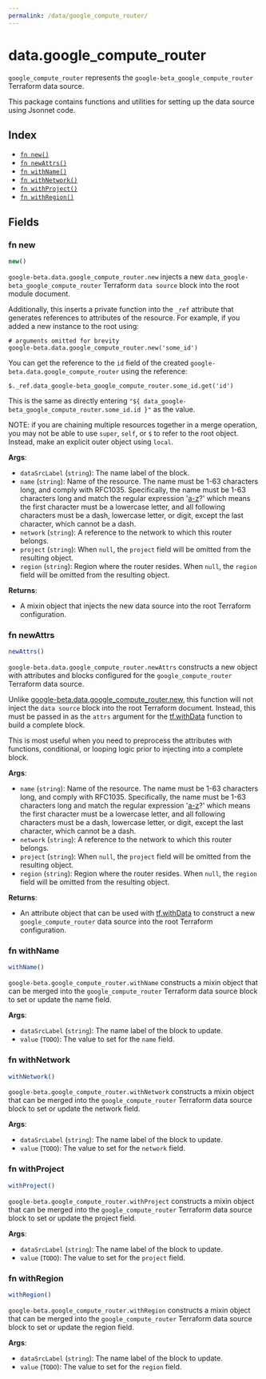 ```yaml
---
permalink: /data/google_compute_router/
---
```


# data.google_compute_router

`google_compute_router` represents the `google-beta_google_compute_router` Terraform data source.



This package contains functions and utilities for setting up the data source using Jsonnet code.


## Index

* [`fn new()`](#fn-new)
* [`fn newAttrs()`](#fn-newattrs)
* [`fn withName()`](#fn-withname)
* [`fn withNetwork()`](#fn-withnetwork)
* [`fn withProject()`](#fn-withproject)
* [`fn withRegion()`](#fn-withregion)

## Fields

### fn new

```ts
new()
```


`google-beta.data.google_compute_router.new` injects a new `data_google-beta_google_compute_router` Terraform `data source`
block into the root module document.

Additionally, this inserts a private function into the `_ref` attribute that generates references to attributes of the
resource. For example, if you added a new instance to the root using:

    # arguments omitted for brevity
    google-beta.data.google_compute_router.new('some_id')

You can get the reference to the `id` field of the created `google-beta.data.google_compute_router` using the reference:

    $._ref.data_google-beta_google_compute_router.some_id.get('id')

This is the same as directly entering `"${ data_google-beta_google_compute_router.some_id.id }"` as the value.

NOTE: if you are chaining multiple resources together in a merge operation, you may not be able to use `super`, `self`,
or `$` to refer to the root object. Instead, make an explicit outer object using `local`.

**Args**:
  - `dataSrcLabel` (`string`): The name label of the block.
  - `name` (`string`): Name of the resource. The name must be 1-63 characters long, and
comply with RFC1035. Specifically, the name must be 1-63 characters
long and match the regular expression &#39;[a-z]([-a-z0-9]*[a-z0-9])?&#39;
which means the first character must be a lowercase letter, and all
following characters must be a dash, lowercase letter, or digit,
except the last character, which cannot be a dash.
  - `network` (`string`): A reference to the network to which this router belongs.
  - `project` (`string`):  When `null`, the `project` field will be omitted from the resulting object.
  - `region` (`string`): Region where the router resides. When `null`, the `region` field will be omitted from the resulting object.

**Returns**:
- A mixin object that injects the new data source into the root Terraform configuration.


### fn newAttrs

```ts
newAttrs()
```


`google-beta.data.google_compute_router.newAttrs` constructs a new object with attributes and blocks configured for the `google_compute_router`
Terraform data source.

Unlike [google-beta.data.google_compute_router.new](#fn-googlecomputerouternew), this function will not inject the `data source`
block into the root Terraform document. Instead, this must be passed in as the `attrs` argument for the
[tf.withData](https://github.com/tf-libsonnet/core/tree/main/docs#fn-withdata) function to build a complete block.

This is most useful when you need to preprocess the attributes with functions, conditional, or looping logic prior to
injecting into a complete block.

**Args**:
  - `name` (`string`): Name of the resource. The name must be 1-63 characters long, and
comply with RFC1035. Specifically, the name must be 1-63 characters
long and match the regular expression &#39;[a-z]([-a-z0-9]*[a-z0-9])?&#39;
which means the first character must be a lowercase letter, and all
following characters must be a dash, lowercase letter, or digit,
except the last character, which cannot be a dash.
  - `network` (`string`): A reference to the network to which this router belongs.
  - `project` (`string`):  When `null`, the `project` field will be omitted from the resulting object.
  - `region` (`string`): Region where the router resides. When `null`, the `region` field will be omitted from the resulting object.

**Returns**:
  - An attribute object that can be used with [tf.withData](https://github.com/tf-libsonnet/core/tree/main/docs#fn-withdata) to construct a new `google_compute_router` data source into the root Terraform configuration.


### fn withName

```ts
withName()
```

`google-beta.google_compute_router.withName` constructs a mixin object that can be merged into the `google_compute_router`
Terraform data source block to set or update the name field.



**Args**:
  - `dataSrcLabel` (`string`): The name label of the block to update.
  - `value` (`TODO`): The value to set for the `name` field.


### fn withNetwork

```ts
withNetwork()
```

`google-beta.google_compute_router.withNetwork` constructs a mixin object that can be merged into the `google_compute_router`
Terraform data source block to set or update the network field.



**Args**:
  - `dataSrcLabel` (`string`): The name label of the block to update.
  - `value` (`TODO`): The value to set for the `network` field.


### fn withProject

```ts
withProject()
```

`google-beta.google_compute_router.withProject` constructs a mixin object that can be merged into the `google_compute_router`
Terraform data source block to set or update the project field.



**Args**:
  - `dataSrcLabel` (`string`): The name label of the block to update.
  - `value` (`TODO`): The value to set for the `project` field.


### fn withRegion

```ts
withRegion()
```

`google-beta.google_compute_router.withRegion` constructs a mixin object that can be merged into the `google_compute_router`
Terraform data source block to set or update the region field.



**Args**:
  - `dataSrcLabel` (`string`): The name label of the block to update.
  - `value` (`TODO`): The value to set for the `region` field.
